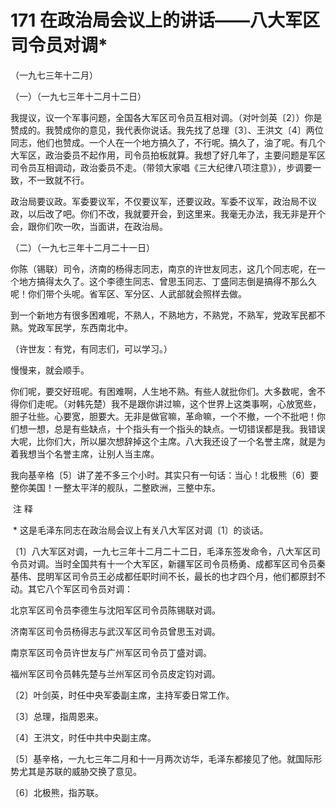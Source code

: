# 171 在政治局会议上的讲话——八大军区司令员对调*

（一九七三年十二月）

（一）（一九七三年十二月十二日）

我提议，议一个军事问题，全国各大军区司令员互相对调。（对叶剑英〔2〕）你是赞成的。我赞成你的意见，我代表你说话。我先找了总理〔3〕、王洪文〔4〕两位同志，他们也赞成。一个人在一个地方搞久了，不行呢。搞久了，油了呢。有几个大军区，政治委员不起作用，司令员拍板就算。我想了好几年了，主要问题是军区司令员互相调动，政治委员不走。（带领大家唱《三大纪律八项注意》），步调要一致，不一致就不行。

政治局要议政。军委要议军，不仅要议军，还要议政。军委不议军，政治局不议政，以后改了吧。你们不改，我就要开会，到这里来。我毫无办法，我无非是开个会，跟你们吹一吹，当面讲，在政治局。

（二）（一九七三年十二月二十一日）

你陈（锡联）司令，济南的杨得志同志，南京的许世友同志，这几个同志呢，在一个地方搞得太久了。这个李德生同志、曾思玉同志、丁盛同志倒是搞得不那么久呢！你们带个头呢。省军区、军分区、人武部就会照样去做。

到一个新地方有很多困难呢，不熟人，不熟地方，不熟党，不熟军，党政军民都不熟。党政军民学，东西南北中。

（许世友：有党，有同志们，可以学习。）

慢慢来，就会顺手。

你们呢，要交好班呢。有困难啊，人生地不熟。有些人就批你们。大多数呢，舍不得你们走呢。（对韩先楚）我不是跟你讲过嘛，这个世界上这类事啊，心放宽些，胆子壮些。心要宽，胆要大。无非是做官嘛，革命嘛，一个不撤，一个不批吧！你们想一想，总是有些缺点，十个指头有一个指头的缺点。一切错误都是我。我错误大呢，比你们大，所以屡次想辞掉这个主席。八大我还设了一个名誉主席，就是为着我想当个名誉主席，让别人当主席。

我向基辛格〔5〕讲了差不多三个小时。其实只有一句话：当心！北极熊〔6〕要整你美国！一整太平洋的舰队，二整欧洲，三整中东。

 注 释

 * 这是毛泽东同志在政治局会议上有关八大军区对调〔1〕的谈话。

〔1〕八大军区对调，一九七三年十二月二十二日，毛泽东签发命令，八大军区司令员对调。当时全国共有十一个大军区，新疆军区司令员杨勇、成都军区司令员秦基伟、昆明军区司令员王必成都任职时间不长，最长的也才四个月，他们都原封不动。其它八个军区司令员对调：

北京军区司令员李德生与沈阳军区司令员陈锡联对调。

济南军区司令员杨得志与武汉军区司令员曾思玉对调。

南京军区司令员许世友与广州军区司令员丁盛对调。

福州军区司令员韩先楚与兰州军区司令员皮定钧对调。

〔2〕叶剑英，时任中央军委副主席，主持军委日常工作。

〔3〕总理，指周恩来。

〔4〕王洪文，时任中共中央副主席。

〔5〕基辛格，一九七三年二月和十一月两次访华，毛泽东都接见了他。就国际形势尤其是苏联的威胁交换了意见。

〔6〕北极熊，指苏联。
